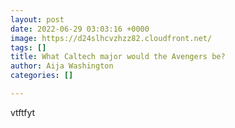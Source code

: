 ```yaml
---
layout: post
date: 2022-06-29 03:03:16 +0000
image: https://d24slhcvzhzz82.cloudfront.net/
tags: []
title: What Caltech major would the Avengers be?
author: Aija Washington
categories: []

---
```

vtftfyt